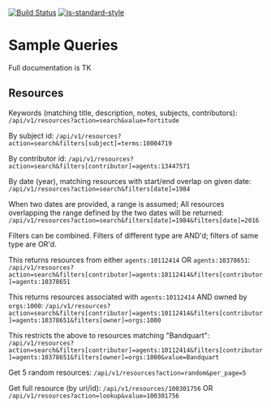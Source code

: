 [![Build Status](https://travis-ci.org/nypl-registry/registry-api.svg?branch=master)](https://travis-ci.org/nypl-registry/registry-api) [![js-standard-style](https://img.shields.io/badge/code%20style-standard-brightgreen.svg)](http://standardjs.com/)

# Sample Queries

Full documentation is TK

## Resources

Keywords (matching title, description, notes, subjects, contributors):
`/api/v1/resources?action=search&value=fortitude`

By subject id:
`/api/v1/resources?action=search&filters[subject]=terms:10004719`

By contributor id:
`/api/v1/resources?action=search&filters[contributor]=agents:13447571`

By date (year), matching resources with start/end overlap on given date:
`/api/v1/resources?action=search&filters[date]=1984`

When two dates are provided, a range is assumed; All resources overlapping the range defined by the two dates will be returned:
`/api/v1/resources?action=search&filters[date]=1984&filters[date]=2016`

Filters can be combined. Filters of different type are AND'd; filters of same type are OR'd.

This returns resources from either `agents:10112414` OR `agents:10378651`:
`/api/v1/resources?action=search&filters[contributor]=agents:10112414&filters[contributor]=agents:10378651`

This returns resources associated with `agents:10112414` AND owned by `orgs:1000`:
`/api/v1/resources?action=search&filters[contributor]=agents:10112414&filters[contributor]=agents:10378651&filters[owner]=orgs:1000`

This restricts the above to resources matching "Bandquart":
`/api/v1/resources?action=search&filters[contributor]=agents:10112414&filters[contributor]=agents:10378651&filters[owner]=orgs:1000&value=Bandquart`

Get 5 random resources:
`/api/v1/resources?action=random&per_page=5`

Get full resource (by uri/id):
`/api/v1/resources/100301756`
OR
`/api/v1/resources?action=lookup&value=100301756`

